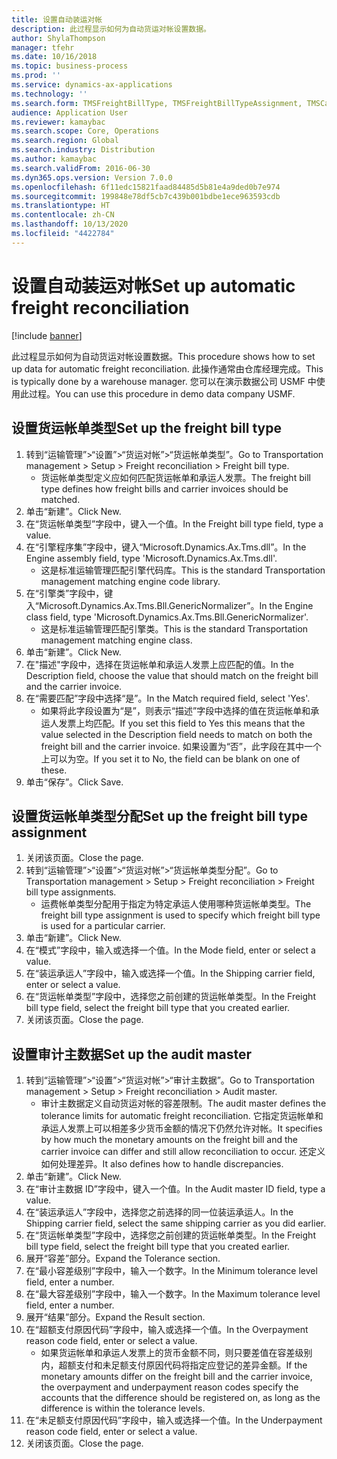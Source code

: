 ```yaml
---
title: 设置自动装运对帐
description: 此过程显示如何为自动货运对帐设置数据。
author: ShylaThompson
manager: tfehr
ms.date: 10/16/2018
ms.topic: business-process
ms.prod: ''
ms.service: dynamics-ax-applications
ms.technology: ''
ms.search.form: TMSFreightBillType, TMSFreightBillTypeAssignment, TMSCarrierCodeLookup, DefaultDashboard, TMSAuditMaster
audience: Application User
ms.reviewer: kamaybac
ms.search.scope: Core, Operations
ms.search.region: Global
ms.search.industry: Distribution
ms.author: kamaybac
ms.search.validFrom: 2016-06-30
ms.dyn365.ops.version: Version 7.0.0
ms.openlocfilehash: 6f11edc15821faad84485d5b81e4a9ded0b7e974
ms.sourcegitcommit: 199848e78df5cb7c439b001bdbe1ece963593cdb
ms.translationtype: HT
ms.contentlocale: zh-CN
ms.lasthandoff: 10/13/2020
ms.locfileid: "4422784"
---
```

# <a name="set-up-automatic-freight-reconciliation"></a><span data-ttu-id="19336-103">设置自动装运对帐</span><span class="sxs-lookup"><span data-stu-id="19336-103">Set up automatic freight reconciliation</span></span>

[!include [banner](../../includes/banner.md)]

<span data-ttu-id="19336-104">此过程显示如何为自动货运对帐设置数据。</span><span class="sxs-lookup"><span data-stu-id="19336-104">This procedure shows how to set up data for automatic freight reconciliation.</span></span> <span data-ttu-id="19336-105">此操作通常由仓库经理完成。</span><span class="sxs-lookup"><span data-stu-id="19336-105">This is typically done by a warehouse manager.</span></span> <span data-ttu-id="19336-106">您可以在演示数据公司 USMF 中使用此过程。</span><span class="sxs-lookup"><span data-stu-id="19336-106">You can use this procedure in demo data company USMF.</span></span>


## <a name="set-up-the-freight-bill-type"></a><span data-ttu-id="19336-107">设置货运帐单类型</span><span class="sxs-lookup"><span data-stu-id="19336-107">Set up the freight bill type</span></span>
1. <span data-ttu-id="19336-108">转到“运输管理”>“设置”>“货运对帐”>“货运帐单类型”。</span><span class="sxs-lookup"><span data-stu-id="19336-108">Go to Transportation management > Setup > Freight reconciliation > Freight bill type.</span></span>
    * <span data-ttu-id="19336-109">货运帐单类型定义应如何匹配货运帐单和承运人发票。</span><span class="sxs-lookup"><span data-stu-id="19336-109">The freight bill type defines how freight bills and carrier invoices  should be matched.</span></span>  
2. <span data-ttu-id="19336-110">单击“新建”。</span><span class="sxs-lookup"><span data-stu-id="19336-110">Click New.</span></span>
3. <span data-ttu-id="19336-111">在“货运帐单类型”字段中，键入一个值。</span><span class="sxs-lookup"><span data-stu-id="19336-111">In the Freight bill type field, type a value.</span></span>
4. <span data-ttu-id="19336-112">在“引擎程序集”字段中，键入“Microsoft.Dynamics.Ax.Tms.dll”。</span><span class="sxs-lookup"><span data-stu-id="19336-112">In the Engine assembly field, type 'Microsoft.Dynamics.Ax.Tms.dll'.</span></span>
    * <span data-ttu-id="19336-113">这是标准运输管理匹配引擎代码库。</span><span class="sxs-lookup"><span data-stu-id="19336-113">This is the standard Transportation management matching engine code library.</span></span>  
5. <span data-ttu-id="19336-114">在“引擎类”字段中，键入“Microsoft.Dynamics.Ax.Tms.Bll.GenericNormalizer”。</span><span class="sxs-lookup"><span data-stu-id="19336-114">In the Engine class field, type 'Microsoft.Dynamics.Ax.Tms.Bll.GenericNormalizer'.</span></span>
    * <span data-ttu-id="19336-115">这是标准运输管理匹配引擎类。</span><span class="sxs-lookup"><span data-stu-id="19336-115">This is the standard Transportation management matching engine class.</span></span>  
6. <span data-ttu-id="19336-116">单击“新建”。</span><span class="sxs-lookup"><span data-stu-id="19336-116">Click New.</span></span>
7. <span data-ttu-id="19336-117">在"描述"字段中，选择在货运帐单和承运人发票上应匹配的值。</span><span class="sxs-lookup"><span data-stu-id="19336-117">In the Description field, choose the value that should match on the freight bill and the carrier invoice.</span></span>  
8. <span data-ttu-id="19336-118">在“需要匹配”字段中选择“是”。</span><span class="sxs-lookup"><span data-stu-id="19336-118">In the Match required field, select 'Yes'.</span></span>
    * <span data-ttu-id="19336-119">如果将此字段设置为“是”，则表示“描述”字段中选择的值在货运帐单和承运人发票上均匹配。</span><span class="sxs-lookup"><span data-stu-id="19336-119">If you set this field to Yes this means that the value selected in the Description field needs to match on both the freight bill and the carrier invoice.</span></span> <span data-ttu-id="19336-120">如果设置为“否”，此字段在其中一个上可以为空。</span><span class="sxs-lookup"><span data-stu-id="19336-120">If you set it to No, the field can be blank on one of these.</span></span>  
9. <span data-ttu-id="19336-121">单击“保存”。</span><span class="sxs-lookup"><span data-stu-id="19336-121">Click Save.</span></span>

## <a name="set-up-the-freight-bill-type-assignment"></a><span data-ttu-id="19336-122">设置货运帐单类型分配</span><span class="sxs-lookup"><span data-stu-id="19336-122">Set up the freight bill type assignment</span></span>
1. <span data-ttu-id="19336-123">关闭该页面。</span><span class="sxs-lookup"><span data-stu-id="19336-123">Close the page.</span></span>
2. <span data-ttu-id="19336-124">转到“运输管理”>“设置”>“货运对帐”>“货运帐单类型分配”。</span><span class="sxs-lookup"><span data-stu-id="19336-124">Go to Transportation management > Setup > Freight reconciliation > Freight bill type assignments.</span></span>
    * <span data-ttu-id="19336-125">运费帐单类型分配用于指定为特定承运人使用哪种货运帐单类型。</span><span class="sxs-lookup"><span data-stu-id="19336-125">The freight bill type assignment is used to specify which freight bill type is used for a particular carrier.</span></span>   
3. <span data-ttu-id="19336-126">单击“新建”。</span><span class="sxs-lookup"><span data-stu-id="19336-126">Click New.</span></span>
4. <span data-ttu-id="19336-127">在“模式”字段中，输入或选择一个值。</span><span class="sxs-lookup"><span data-stu-id="19336-127">In the Mode field, enter or select a value.</span></span>
5. <span data-ttu-id="19336-128">在“装运承运人”字段中，输入或选择一个值。</span><span class="sxs-lookup"><span data-stu-id="19336-128">In the Shipping carrier field, enter or select a value.</span></span>
6. <span data-ttu-id="19336-129">在“货运帐单类型”字段中，选择您之前创建的货运帐单类型。</span><span class="sxs-lookup"><span data-stu-id="19336-129">In the Freight bill type field, select the freight bill type that you created earlier.</span></span>
7. <span data-ttu-id="19336-130">关闭该页面。</span><span class="sxs-lookup"><span data-stu-id="19336-130">Close the page.</span></span>

## <a name="set-up-the-audit-master"></a><span data-ttu-id="19336-131">设置审计主数据</span><span class="sxs-lookup"><span data-stu-id="19336-131">Set up the audit master</span></span>
1. <span data-ttu-id="19336-132">转到“运输管理”>“设置”>“货运对帐”>“审计主数据”。</span><span class="sxs-lookup"><span data-stu-id="19336-132">Go to Transportation management > Setup > Freight reconciliation > Audit master.</span></span>
    * <span data-ttu-id="19336-133">审计主数据定义自动货运对帐的容差限制。</span><span class="sxs-lookup"><span data-stu-id="19336-133">The audit master defines the tolerance limits for automatic freight reconciliation.</span></span> <span data-ttu-id="19336-134">它指定货运帐单和承运人发票上可以相差多少货币金额的情况下仍然允许对帐。</span><span class="sxs-lookup"><span data-stu-id="19336-134">It specifies by how much the monetary amounts on the freight bill and the carrier invoice can differ and still allow reconciliation to occur.</span></span> <span data-ttu-id="19336-135">还定义如何处理差异。</span><span class="sxs-lookup"><span data-stu-id="19336-135">It also defines how to handle discrepancies.</span></span>  
2. <span data-ttu-id="19336-136">单击“新建”。</span><span class="sxs-lookup"><span data-stu-id="19336-136">Click New.</span></span>
3. <span data-ttu-id="19336-137">在“审计主数据 ID”字段中，键入一个值。</span><span class="sxs-lookup"><span data-stu-id="19336-137">In the Audit master ID field, type a value.</span></span>
4. <span data-ttu-id="19336-138">在“装运承运人”字段中，选择您之前选择的同一位装运承运人。</span><span class="sxs-lookup"><span data-stu-id="19336-138">In the Shipping carrier  field, select the same shipping carrier as you did earlier.</span></span>
5. <span data-ttu-id="19336-139">在“货运帐单类型”字段中，选择您之前创建的货运帐单类型。</span><span class="sxs-lookup"><span data-stu-id="19336-139">In the Freight bill type field, select the freight bill type that you created earlier.</span></span>
6. <span data-ttu-id="19336-140">展开“容差”部分。</span><span class="sxs-lookup"><span data-stu-id="19336-140">Expand the Tolerance section.</span></span>
7. <span data-ttu-id="19336-141">在“最小容差级别”字段中，输入一个数字。</span><span class="sxs-lookup"><span data-stu-id="19336-141">In the Minimum tolerance level field, enter a number.</span></span>
8. <span data-ttu-id="19336-142">在“最大容差级别”字段中，输入一个数字。</span><span class="sxs-lookup"><span data-stu-id="19336-142">In the Maximum tolerance level field, enter a number.</span></span>
9. <span data-ttu-id="19336-143">展开“结果”部分。</span><span class="sxs-lookup"><span data-stu-id="19336-143">Expand the Result section.</span></span>
10. <span data-ttu-id="19336-144">在“超额支付原因代码”字段中，输入或选择一个值。</span><span class="sxs-lookup"><span data-stu-id="19336-144">In the Overpayment reason code field, enter or select a value.</span></span>
    * <span data-ttu-id="19336-145">如果货运帐单和承运人发票上的货币金额不同，则只要差值在容差级别内，超额支付和未足额支付原因代码将指定应登记的差异金额。</span><span class="sxs-lookup"><span data-stu-id="19336-145">If the monetary amounts differ on the freight bill and the carrier invoice, the overpayment and underpayment reason codes specify the accounts that the difference should be registered on, as long as the difference is within the tolerance levels.</span></span>  
11. <span data-ttu-id="19336-146">在“未足额支付原因代码”字段中，输入或选择一个值。</span><span class="sxs-lookup"><span data-stu-id="19336-146">In the Underpayment reason code field, enter or select a value.</span></span>
12. <span data-ttu-id="19336-147">关闭该页面。</span><span class="sxs-lookup"><span data-stu-id="19336-147">Close the page.</span></span>

